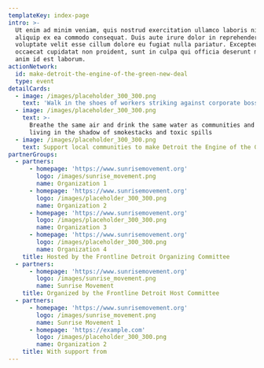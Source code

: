 ```yaml
---
templateKey: index-page
intro: >-
  Ut enim ad minim veniam, quis nostrud exercitation ullamco laboris nisi ut
  aliquip ex ea commodo consequat. Duis aute irure dolor in reprehenderit in
  voluptate velit esse cillum dolore eu fugiat nulla pariatur. Excepteur sint
  occaecat cupidatat non proident, sunt in culpa qui officia deserunt mollit
  anim id est laborum.
actionNetwork:
  id: make-detroit-the-engine-of-the-green-new-deal
  type: event
detailCards:
  - image: /images/placeholder_300_300.png
    text: 'Walk in the shoes of workers striking against corporate bosses '
  - image: /images/placeholder_300_300.png
    text: >-
      Breathe the same air and drink the same water as communities and schools
      living in the shadow of smokestacks and toxic spills
  - image: /images/placeholder_300_300.png
    text: Support local communities to make Detroit the Engine of the Green New Deal
partnerGroups:
  - partners:
      - homepage: 'https://www.sunrisemovement.org'
        logo: /images/sunrise_movement.png
        name: Organization 1
      - homepage: 'https://www.sunrisemovement.org'
        logo: /images/placeholder_300_300.png
        name: Organization 2
      - homepage: 'https://www.sunrisemovement.org'
        logo: /images/placeholder_300_300.png
        name: Organization 3
      - homepage: 'https://www.sunrisemovement.org'
        logo: /images/placeholder_300_300.png
        name: Organization 4
    title: Hosted by the Frontline Detroit Organizing Committee
  - partners:
      - homepage: 'https://www.sunrisemovement.org'
        logo: /images/sunrise_movement.png
        name: Sunrise Movement
    title: Organized by the Frontline Detroit Host Committee
  - partners:
      - homepage: 'https://www.sunrisemovement.org'
        logo: /images/sunrise_movement.png
        name: Sunrise Movement 1
      - homepage: 'https://example.com'
        logo: /images/placeholder_300_300.png
        name: Organization 2
    title: With support from
---
```


